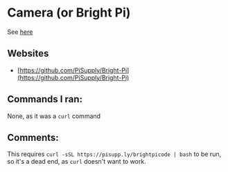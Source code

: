 # Camera (or Bright Pi)

See [here](https://uk.pi-supply.com/products/bright-pi-bright-white-ir-camera-light-raspberry-pi)

## Websites

  * [https://github.com/PiSupply/Bright-Pi](https://github.com/PiSupply/Bright-Pi)

## Commands I ran:

None, as it was a `curl` command

## Comments:
This requires `curl -sSL https://pisupp.ly/brightpicode | bash` to be run, so it's a dead end, as `curl` doesn't want to work.
